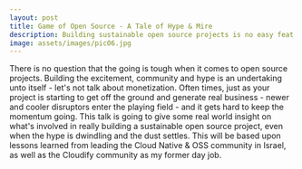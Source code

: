 ```yaml
---
layout: post
title: Game of Open Source - A Tale of Hype & Mire
description: Building sustainable open source projects is no easy feat.  This talk will dive into some of the challenges open source projects face, and what we can do to make them more sustainable in the long term.
image: assets/images/pic06.jpg
---
```



There is no question that the going is tough when it comes to open source projects. Building the excitement, community and hype is an undertaking unto itself - let's not talk about monetization. Often times, just as your project is starting to get off the ground and generate real business - newer and cooler disruptors enter the playing field - and it gets hard to keep the momentum going. This talk is going to give some real world insight on what's involved in really building a sustainable open source project, even when the hype is dwindling and the dust settles. This will be based upon lessons learned from leading the Cloud Native & OSS community in Israel, as well as the Cloudify community as my former day job.

